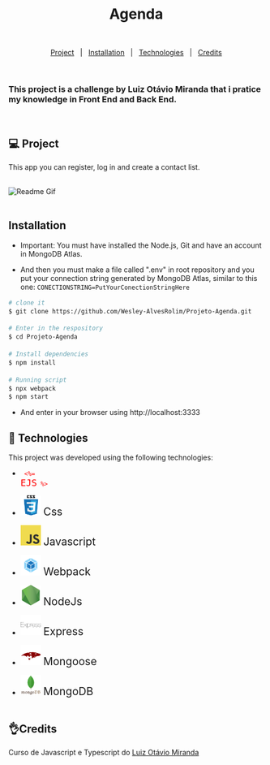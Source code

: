  <h1 align="center"><strong> Agenda</strong></h1>

<br>
<p align="center">
  <a href="#-project">Project</a>
  &nbsp;&nbsp;|&nbsp;&nbsp;
  <a href="#installation">Installation</a>
  &nbsp;&nbsp;|&nbsp;&nbsp;
  <a href="#-technologies">Technologies</a>
  &nbsp;&nbsp;|&nbsp;&nbsp;
  <a href="#ok_handcredits">Credits</a>
</p>

<br>

### This project is a challenge by Luiz Otávio Miranda that i pratice my knowledge in Front End and Back End.

<br>

## 💻 Project

<p>This app you can register, log in and create a contact list.</p>

<br>
<img src="./readme.gif" alt="Readme Gif">
<br>
<br>

## Installation

- Important: You must have installed the Node.js, Git and have an account in MongoDB Atlas.

- And then you must make a file called ".env" in root repository and you put your connection string generated by MongoDB Atlas, similar to this one: `CONECTIONSTRING=PutYourConectionStringHere`

```bash
# clone it
$ git clone https://github.com/Wesley-AlvesRolim/Projeto-Agenda.git

# Enter in the respository
$ cd Projeto-Agenda

# Install dependencies
$ npm install

# Running script
$ npx webpack
$ npm start
```

- And enter in your browser using http://localhost:3333

## 🚀 Technologies

This project was developed using the following technologies:

- <code><span style="font-size: 100%; color: red;"> &lt;%= <span style="font-size: 150%;">EJS</span> %&gt; </span></code>

- <code><img height="40" src="https://raw.githubusercontent.com/github/explore/80688e429a7d4ef2fca1e82350fe8e3517d3494d/topics/css/css.png"></code><span style="font-size: 150%; margin: 5px;">Css</span>

- <code><img height="40" src="https://raw.githubusercontent.com/github/explore/80688e429a7d4ef2fca1e82350fe8e3517d3494d/topics/javascript/javascript.png"></code><span style="font-size: 150%; margin: 5px;">Javascript</span>

- <code><img height="40" src="https://raw.githubusercontent.com/github/explore/80688e429a7d4ef2fca1e82350fe8e3517d3494d/topics/webpack/webpack.png"></code><span style="font-size: 150%; margin: 5px;">Webpack</span>

- <code><img height="40" src="https://raw.githubusercontent.com/github/explore/80688e429a7d4ef2fca1e82350fe8e3517d3494d/topics/nodejs/nodejs.png"></code><span style="font-size: 150%; margin: 5px;">NodeJs</span>

- <code><img height="40" src="https://raw.githubusercontent.com/github/explore/80688e429a7d4ef2fca1e82350fe8e3517d3494d/topics/express/express.png"></code><span style="font-size: 150%; margin: 5px;">Express</span>

- <code><img height="40" src="https://raw.githubusercontent.com/github/explore/80688e429a7d4ef2fca1e82350fe8e3517d3494d/topics/mongoose/mongoose.png"></code><span style="font-size: 150%; margin: 5px;">Mongoose</span>

- <code><img height="40" src="https://raw.githubusercontent.com/devicons/devicon/master/icons/mongodb/mongodb-original-wordmark.svg"></code><span style="font-size: 150%; margin: 5px;">MongoDB</span> <br> <br>

## :ok_hand:Credits

Curso de Javascript e Typescript do [Luiz Otávio Miranda](https://www.udemy.com/user/luiz-otavio-miranda/)
